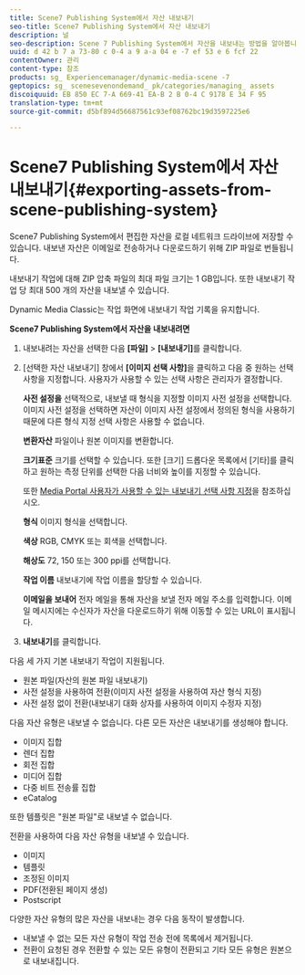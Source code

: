 ```yaml
---
title: Scene7 Publishing System에서 자산 내보내기
seo-title: Scene7 Publishing System에서 자산 내보내기
description: 널
seo-description: Scene 7 Publishing System에서 자산을 내보내는 방법을 알아봅니다.
uuid: d 42 b 7 a 73-80 c 0-4 a 9 a-a 04 e -7 ef 53 e 6 fcf 22
contentOwner: 관리
content-type: 참조
products: sg_ Experiencemanager/dynamic-media-scene -7
geptopics: sg_ scenesevenondemand_ pk/categories/managing_ assets
discoiquuid: EB 850 EC 7-A 669-41 EA-B 2 B 0-4 C 9178 E 34 F 95
translation-type: tm+mt
source-git-commit: d5bf894d56687561c93ef08762bc19d3597225e6

---
```



# Scene7 Publishing System에서 자산 내보내기{#exporting-assets-from-scene-publishing-system}

Scene7 Publishing System에서 편집한 자산을 로컬 네트워크 드라이브에 저장할 수 있습니다. 내보낸 자산은 이메일로 전송하거나 다운로드하기 위해 ZIP 파일로 번들됩니다.

내보내기 작업에 대해 ZIP 압축 파일의 최대 파일 크기는 1 GB입니다. 또한 내보내기 작업 당 최대 500 개의 자산을 내보낼 수 있습니다.

Dynamic Media Classic는 작업 화면에 내보내기 작업 기록을 유지합니다.

**Scene7 Publishing System에서 자산을 내보내려면**

1. 내보내려는 자산을 선택한 다음 **[파일]** &gt; **[내보내기]**&#x200B;를 클릭합니다.
1. [선택한 자산 내보내기] 창에서 **[이미지 선택 사항]**&#x200B;을 클릭하고 다음 중 원하는 선택 사항을 지정합니다. 사용자가 사용할 수 있는 선택 사항은 관리자가 결정합니다.

   **사전 설정을** 선택적으로, 내보낼 때 형식을 지정할 이미지 사전 설정을 선택합니다. 이미지 사전 설정을 선택하면 자산이 이미지 사전 설정에서 정의된 형식을 사용하기 때문에 다른 형식 지정 선택 사항은 사용할 수 없습니다.

   **변환자산** 파일이나 원본 이미지를 변환합니다.

   **크기표준** 크기를 선택할 수 있습니다. 또한 [크기] 드롭다운 목록에서 [기타]를 클릭하고 원하는 측정 단위를 선택한 다음 너비와 높이를 지정할 수 있습니다.

   또한 [Media Portal 사용자가 사용할 수 있는 내보내기 선택 사항 지정](specifying-export-options-available-media.md#specifying_export_options_available_to_media_portal_users)을 참조하십시오.

   **형식** 이미지 형식을 선택합니다.

   **색상** RGB, CMYK 또는 회색을 선택합니다.

   **해상도** 72, 150 또는 300 ppi를 선택합니다.

   **작업 이름** 내보내기에 작업 이름을 할당할 수 있습니다.

   **이메일을 보내어** 전자 메일을 통해 자산을 보낼 전자 메일 주소를 입력합니다. 이메일 메시지에는 수신자가 자산을 다운로드하기 위해 이동할 수 있는 URL이 표시됩니다.

1. **내보내기**&#x200B;를 클릭합니다.

다음 세 가지 기본 내보내기 작업이 지원됩니다.

* 원본 파일(자산의 원본 파일 내보내기)
* 사전 설정을 사용하여 전환(이미지 사전 설정을 사용하여 자산 형식 지정)
* 사전 설정 없이 전환(내보내기 대화 상자를 사용하여 이미지 수정자 지정)

다음 자산 유형은 내보낼 수 없습니다. 다른 모든 자산은 내보내기를 생성해야 합니다.

* 이미지 집합
* 렌더 집합
* 회전 집합
* 미디어 집합
* 다중 비트 전송률 집합
* eCatalog

또한 템플릿은 "원본 파일"로 내보낼 수 없습니다.

전환을 사용하여 다음 자산 유형을 내보낼 수 있습니다.

* 이미지
* 템플릿
* 조정된 이미지
* PDF(전환된 페이지 생성)
* Postscript

다양한 자산 유형의 많은 자산을 내보내는 경우 다음 동작이 발생합니다.

* 내보낼 수 없는 모든 자산 유형이 작업 전송 전에 목록에서 제거됩니다.
* 전환이 요청된 경우 전환할 수 있는 모든 유형이 전환되고 기타 모든 유형은 원본으로 내보내집니다.

